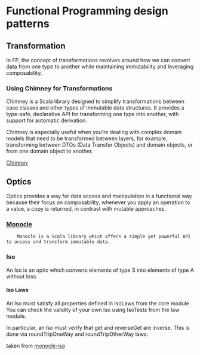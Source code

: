 # Functional Programming design patterns

## Transformation
In FP, the concept of transformations revolves around how we can convert data from one type to another while
maintaining immutability and leveraging composability.

### Using Chimney for Transformations
Chimney is a Scala library designed to simplify transformations between case classes and other types of immutable data structures. 
It provides a type-safe, declarative API for transforming one type into another, with support for automatic derivation.

Chimney is especially useful when you're dealing with complex domain models that need to be transformed between layers, 
for example, transforming between DTOs (Data Transfer Objects) and domain objects, or from one domain object to another.

[Chimney](https://chimney.readthedocs.io/en/stable/)

## Optics

Optics provides a way for data access and manipulation in a functional way
because their focus on composability, whenever you apply an operation to a value,
a copy is returned, in contrast with mutable approaches. 

### [Monocle](https://www.optics.dev/Monocle/)
```
    Monocle is a Scala library which offers a simple yet powerful API to access and transform immutable data.
```

### Iso
An Iso is an optic which converts elements of type S into elements of type A without loss.

#### Iso Laws
An Iso must satisfy all properties defined in IsoLaws from the core module.
You can check the validity of your own Iso using IsoTests from the law module.

In particular, an Iso must verify that get and reverseGet are inverse. 
This is done via roundTripOneWay and roundTripOtherWay laws:

taken from [monocle-iso](https://www.optics.dev/Monocle/docs/optics/iso)
